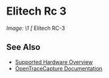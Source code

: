 # Elitech Rc 3
**Image: \1*
[*
Elitech RC-3
## See Also
- [Supported Hardware Overview](../supported-hardware.md)
- [OpenTraceCapture Documentation](../../opentracecapture/overview.md)
